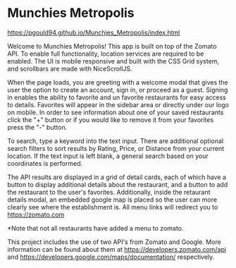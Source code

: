 # Munchies Metropolis
https://pgould94.github.io/Munchies_Metropolis/index.html

Welcome to Munchies Metropolis! This app is built on top of the Zomato API. To enable full functionality, location services are required to be enabled. The UI is mobile responsive and built with the CSS Grid system, and scrollbars are made with NiceScrollJS.

When the page loads, you are greeting with a welcome modal that gives the user the option to create an account, sign in, or proceed as a guest. Signing in enables the ability to favorite and un favorite restaurants for easy access to details. Favorites will appear in the sidebar area or directly under our logo on mobile. In order to see information about one of your saved restaurants click the "+" button or if you would like to remove it from your favorites press the "-" button.

To search, type a keyword into the text input. There are additional optional search filters to sort results by Rating, Price, or Distance from your current location. If the text input is left blank, a general search based on your coordinates is performed.

The API results are displayed in a grid of detail cards, each of which have a button to display additional details about the restaurant, and a button to add the restaurant to the user's favorites. Additionally, inside the retaurant details modal, an embedded google map is placed so the user can more clearly see where the establishment is. All menu links will redirect you to https://zomato.com  

*Note that not all restaurants have added a menu to zomato.

This project includes the use of two API's from Zomato and Google. More information can be found about them at https://developers.zomato.com/api and https://developers.google.com/maps/documentation/ respectively.
